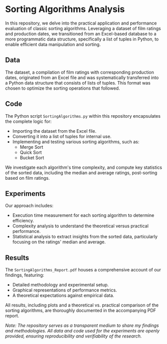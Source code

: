 # Sorting Algorithms Analysis

In this repository, we delve into the practical application and performance evaluation of classic sorting algorithms. Leveraging a dataset of film ratings and production dates, we transitioned from an Excel-based database to a more programmatic data structure, specifically a list of tuples in Python, to enable efficient data manipulation and sorting.

## Data

The dataset, a compilation of film ratings with corresponding production dates, originated from an Excel file and was systematically transferred into a Python data structure that consists of lists of tuples. This format was chosen to optimize the sorting operations that followed.

## Code

The Python script `SortingAlgorithms.py` within this repository encapsulates the complete logic for:

- Importing the dataset from the Excel file.
- Converting it into a list of tuples for internal use.
- Implementing and testing various sorting algorithms, such as:
  - Merge Sort
  - Quick Sort
  - Bucket Sort

We investigate each algorithm's time complexity, and compute key statistics of the sorted data, including the median and average ratings, post-sorting based on film ratings.

## Experiments

Our approach includes:

- Execution time measurement for each sorting algorithm to determine efficiency.
- Complexity analysis to understand the theoretical versus practical performance.
- Statistical analysis to extract insights from the sorted data, particularly focusing on the ratings' median and average.

## Results

The `SortingAlgorithms_Report.pdf` houses a comprehensive account of our findings, featuring:

- Detailed methodology and experimental setup.
- Graphical representations of performance metrics.
- A theoretical expectations against empirical data.

All results, including plots and a theoretical vs. practical comparison of the sorting algorithms, are thoroughly documented in the accompanying PDF report.

_Note: The repository serves as a transparent medium to share my findings and methodologies. All data and code used for the experiments are openly provided, ensuring reproducibility and verifiability of the research._
